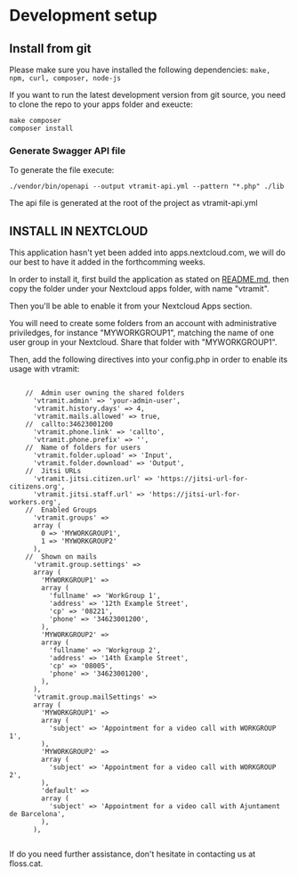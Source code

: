 # Development setup

## Install from git

Please make sure you have installed the following dependencies: `make, npm, curl, composer, node-js`

If you want to run the latest development version from git source, you need to clone the repo to your apps folder and exeucte:

```
make composer
composer install
```
### Generate Swagger API file

To generate the file execute:

```
./vendor/bin/openapi --output vtramit-api.yml --pattern "*.php" ./lib
```

The api file is generated at the root of the project as vtramit-api.yml


## INSTALL IN NEXTCLOUD


This application hasn't yet been added into apps.nextcloud.com, we will do our best to have it added in the forthcomming weeks.

In order to install it, first build the application as stated on [README.md](../README.md), then copy the folder under your Nextcloud apps folder, with name "vtramit".

Then you'll be able to enable it from your Nextcloud Apps section.


You will need to create some folders from an account with administrative priviledges, for instance "MYWORKGROUP1", matching the name of one user group in your Nextcloud. Share that folder with "MYWORKGROUP1".

Then, add the following directives into your config.php in order to enable its usage with vtramit:

<pre><code>
	//	Admin user owning the shared folders
	  'vtramit.admin' => 'your-admin-user',
	  'vtramit.history.days' => 4,
	  'vtramit.mails.allowed' => true,
	//	callto:34623001200
	  'vtramit.phone.link' => 'callto',
	  'vtramit.phone.prefix' => '',
	//	Name of folders for users
	  'vtramit.folder.upload' => 'Input',
	  'vtramit.folder.download' => 'Output',
	//	Jitsi URLs
	  'vtramit.jitsi.citizen.url' => 'https://jitsi-url-for-citizens.org',
	  'vtramit.jitsi.staff.url' => 'https://jitsi-url-for-workers.org',
	//	Enabled Groups
	  'vtramit.groups' => 
	  array (
	    0 => 'MYWORKGROUP1',
	    1 => 'MYWORKGROUP2'
	  ),
	//	Shown on mails
	  'vtramit.group.settings' => 
	  array (
	    'MYWORKGROUP1' => 
	    array (
	      'fullname' => 'WorkGroup 1',
	      'address' => '12th Example Street',
	      'cp' => '08221',
	      'phone' => '34623001200',
	    ),
	    'MYWORKGROUP2' => 
	    array (
	      'fullname' => 'Workgroup 2',
	      'address' => '14th Example Street',
	      'cp' => '08005',
	      'phone' => '34623001200',
	    ),
	  ),
	  'vtramit.group.mailSettings' => 
	  array (
	    'MYWORKGROUP1' => 
	    array (
	      'subject' => 'Appointment for a video call with WORKGROUP 1',
	    ),
	    'MYWORKGROUP2' => 
	    array (
	      'subject' => 'Appointment for a video call with WORKGROUP 2',
	    ),
	    'default' => 
	    array (
	      'subject' => 'Appointment for a video call with Ajuntament de Barcelona',
	    ),
	  ),

</pre></code>

If do you need further assistance, don't hesitate in contacting us at floss.cat.

